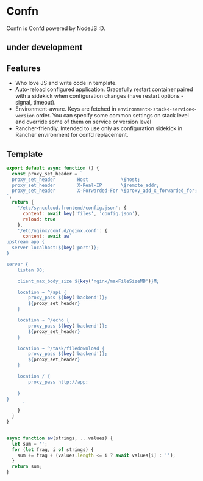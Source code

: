 # Confn

Confn is Сonfd powered by NodeJS :D.

## under development

## Features
 - Who love JS and write code in template.
 - Auto-reload configured application. Gracefully restart container paired with a sidekick when configuration changes (have restart options - signal, timeout). 
 - Environment-aware. Keys are fetched in `environment<-stack<-service<-version` order. You can specify some common settings on stack level and override some of them on service or version level 
 - Rancher-friendly. Intended to use only as configuration sidekick in Rancher environment for confd replacement.

## Template
```js
export default async function () {
  const proxy_set_header = `
  proxy_set_header        Host            \$host;
  proxy_set_header        X-Real-IP       \$remote_addr;
  proxy_set_header        X-Forwarded-For \$proxy_add_x_forwarded_for;
`;
  return {
    '/etc/synccloud.frontend/config.json': {
      content: await key('files', 'config.json'),
      reload: true
    },
    '/etc/nginx/conf.d/nginx.conf': {
      content: await aw`
upstream app {
  server localhost:${key('port')};
}

server {
    listen 80;

    client_max_body_size ${key('nginx/maxFileSizeMB')}M;

    location ~ ^/api {
        proxy_pass ${key('backend')};
        ${proxy_set_header}
    }

    location ~ ^/echo {
        proxy_pass ${key('backend')};
        ${proxy_set_header}
    }

    location ~ ^/task/filedownload {
        proxy_pass ${key('backend')};
        ${proxy_set_header}
    }

    location / {
        proxy_pass http://app;
        
    }
}
      `
    }
  }
}


async function aw(strings, ...values) {
  let sum = '';
  for (let frag, i of strings) {
    sum += frag + (values.length <= i ? await values[i] : '');
  }
  return sum;
}

```




